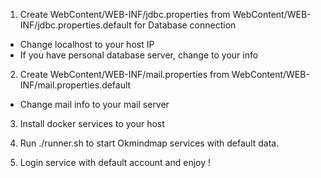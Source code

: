 1. Create WebContent/WEB-INF/jdbc.properties from WebContent/WEB-INF/jdbc.properties.default for Database connection
- Change localhost to your host IP
- If you have personal database server, change to your info

2. Create WebContent/WEB-INF/mail.properties from WebContent/WEB-INF/mail.properties.default 
- Change mail info to your mail server

3. Install docker services to your host

4. Run ./runner.sh to start Okmindmap services with default data. 

5. Login service with default account and enjoy !